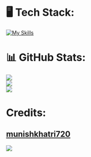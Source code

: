 # 🖥️ Tech Stack:
[![My Skills](https://skillicons.dev/icons?i=python,github,supabase,vscode&perline=4)](https://skillicons.dev)
# 📊 GitHub Stats:
![](https://github-readme-stats.vercel.app/api?username=clientlogin&theme=dark&hide_border=false&include_all_commits=false&count_private=false)<br/>
![](https://github-readme-streak-stats.herokuapp.com/?user=clientlogin&theme=dark&hide_border=false)<br/>
![](https://github-readme-stats.vercel.app/api/top-langs/?username=clientlogin&theme=dark&hide_border=false&include_all_commits=false&count_private=false&layout=compact)
# Credits:
[munishkhatri720](https://github.com/munishkhatri720)
---
[![](https://visitcount.itsvg.in/api?id=clientlogin&icon=3&color=0)](https://visitcount.itsvg.in)
